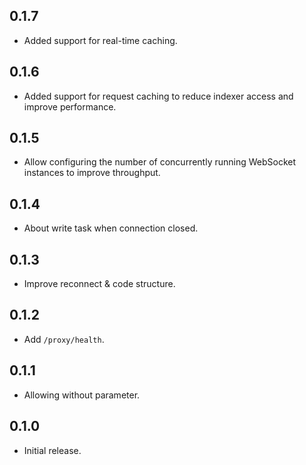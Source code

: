 ## 0.1.7

- Added support for real-time caching.

## 0.1.6

- Added support for request caching to reduce indexer access and improve performance.

## 0.1.5

- Allow configuring the number of concurrently running WebSocket instances to improve throughput.

## 0.1.4

- About write task when connection closed.

## 0.1.3

- Improve reconnect & code structure.

## 0.1.2

- Add `/proxy/health`.

## 0.1.1

- Allowing without parameter.

## 0.1.0

- Initial release.